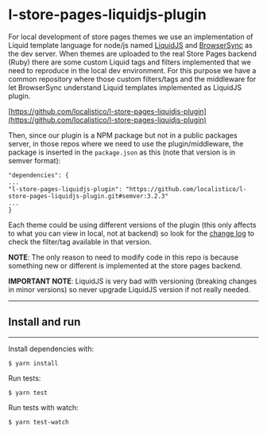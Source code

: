 # l-store-pages-liquidjs-plugin

For local development of store pages themes we use an implementation of Liquid template language for node/js named [LiquidJS](https://liquidjs.com/) and [BrowserSync](https://browsersync.io/) as the dev server. When themes are uploaded to the real Store Pages backend (Ruby) there are some custom Liquid tags and filters implemented that we need to reproduce in the local dev environment. For this purpose we have a common repository where those custom filters/tags and the middleware for let BrowserSync understand Liquid templates implemented as LiquidJS plugin.

[https://github.com/localistico/l-store-pages-liquidjs-plugin](https://github.com/localistico/l-store-pages-liquidjs-plugin)

Then, since our plugin is a NPM package but not in a public packages server, in those repos where we need to use the plugin/middleware, the package is inserted in the `package.json` as this (note that version is in semver format):

```
"dependencies": {
...
"l-store-pages-liquidjs-plugin": "https://github.com/localistico/l-store-pages-liquidjs-plugin.git#semver:3.2.3"
...
}
```

Each theme could be using different versions of the plugin (this only affects to what you can view in local, not at backend) so look for the [change log](https://github.com/localistico/l-store-pages-liquidjs-plugin/blob/master/CHANGELOG.md) to check the filter/tag available in that version.

**NOTE**: The only reason to need to modify code in this repo is because something new or different is implemented at the store pages backend.

**IMPORTANT NOTE**: LiquidJS is very bad with versioning (breaking changes in minor versions) so never upgrade LiquidJS version if not really needed.

---

## Install and run
---

Install dependencies with:

```
$ yarn install
```

Run tests:

```
$ yarn test
```

Run tests with watch:

```
$ yarn test-watch
```

